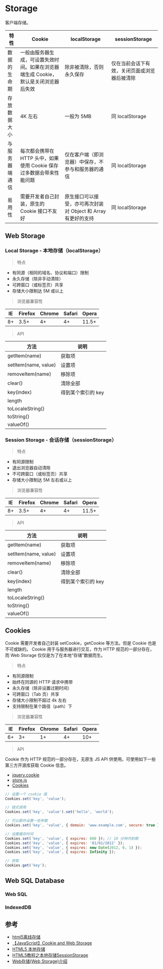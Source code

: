 # Storage

客户端存储。

特性 | Cookie | localStorage | sessionStorage
---|---|---|---
数据的生命期 | 一般由服务器生成，可设置失效时间。如果在浏览器端生成 Cookie，默认是关闭浏览器后失效 | 除非被清除，否则永久保存 | 仅在当前会话下有效，关闭页面或浏览器后被清除
存放数据大小 | 4K 左右 | 一般为 5MB | 同 localStorage
与服务器端通信 | 每次都会携带在 HTTP 头中，如果使用 Cookie 保存过多数据会带来性能问题 | 仅在客户端（即浏览器）中保存，不参与和服务器的通信 | 同 localStorage
易用性 | 需要开发者自己封装，原生的 Cookie 接口不友好 | 原生接口可以接受，亦可再次封装对 Object 和 Array 有更好的支持 | 同 localStorage

## Web Storage

### Local Storage - 本地存储（localStorage）

> 特点

* 有同源（相同的域名、协议和端口）限制
* 永久存储（除非手动清除）
* 可跨窗口（或标签页）共享
* 存储大小限制达 5M 或以上

> 浏览器兼容性

IE | Firefox | Chrome | Safari | Opera
---|---|---|---|---
8+ | 3.5+ | 4+ | 4+ | 11.5+

> API

方法 | 说明
---|---
getItem(name) | 获取项
setItem(name, value) | 设置项
removeItem(name) | 移除项
clear() | 清除全部
key(index) | 得到某个索引的 key
length |
toLocaleString() |
toString() |
valueOf() |

### Session Storage - 会话存储（sessionStorage）

> 特点

* 有同源限制
* 退出浏览器自动清除
* 不可跨窗口（或标签页）共享
* 存储大小限制达 5M 左右或以上

> 浏览器兼容性

IE | Firefox | Chrome | Safari | Opera
---|---|---|---|---
8+ | 3.5+ | 4+ | 4+ | 11.5+

> API

方法 | 说明
---|---
getItem(name) | 获取项
setItem(name, value) | 设置项
removeItem(name) | 移除项
clear() | 清除全部
key(index) | 得到某个索引的  key
length |
toLocaleString() |
toString() |
valueOf() |

## Cookies

Cookie 需要开发者自己封装 setCookie，getCookie 等方法。但是 Cookie 也是不可或缺的。
Cookie 用于与服务器进行交互，作为 HTTP 规范的一部分存在，而 Web Storage 仅仅是为了在本地“存储”数据而生。

> 特点

* 有同源限制
* 始终在同源的 HTTP 请求中携带
* 永久存储（除非设置过期时间）
* 可跨窗口（Tab 页）共享
* 存储大小限制不超过 4k 左右
* 支持限制在某个路径（path）下

> 浏览器兼容性

IE | Firefox | Chrome | Safari | Opera
---|---|---|---|---
6+ | 3+ | 1+ | 4+ | 10+

> API

Cookie 作为 HTTP 规范的一部分存在，无原生 JS API 供使用。可使用如下一些第三方开源库获取 Cookie 信息。

* [jquery.cookie](https://github.com/carhartl/jquery-cookie)
* [store.js](https://github.com/marcuswestin/store.js)
* [Cookies](https://github.com/ScottHamper/Cookies)

```javascript
// 设置一个 cookie 值
Cookies.set('key', 'value');

// 链式调用
Cookies.set('key', 'value').set('hello', 'world');

// 可以额外设置一些参数
Cookies.set('key', 'value', { domain: 'www.example.com', secure: true });

// 设置缓存时间
Cookies.set('key', 'value', { expires: 600 }); // 10 分钟内到期
Cookies.set('key', 'value', { expires: '01/01/2012' });
Cookies.set('key', 'value', { expires: new Date(2012, 0, 1) });
Cookies.set('key', 'value', { expires: Infinity });

// 获取
Cookies.get('key');
```

## Web SQL Database

### Web SQL

### IndexedDB

## 参考

* [html5离线存储](http://www.tuicool.com/articles/ie6zmmf)
* [【JavaScript】Cookie and Web Storage](http://blog.csdn.net/xiaozhuxmen/article/details/51945856)
* [HTML5 本地存储](http://www.cnblogs.com/-5012/p/5631893.html)
* [HTML5教程之本地存储SessionStorage](http://jingyan.baidu.com/article/414eccf6478bb66b421f0a60.html)
* [Web存储(Web Storage)介绍](http://www.wtoutiao.com/p/2971mRm.html)
